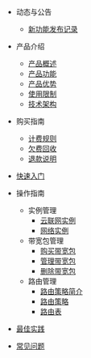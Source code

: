 

- 动态与公告
  
  - [新功能发布记录](ugn/newfunctions/newfunctions.md)
- 产品介绍
  
  - [产品概述](ugn/intro/description.md)
  - [产品功能](ugn/intro/function.md)
  - [产品优势](ugn/intro/advantages.md)
  - [使用限制](ugn/intro/limit.md)
  - [技术架构](ugn/intro/architecture.md)
- 购买指南
  - [计费规则](ugn/buy/charge.md)
  - [欠费回收](ugn/buy/recycle.md)
  - [退款说明](ugn/buy/refund)
- [快速入门](ugn/fast/fast.md)
- 操作指南
  
  - 实例管理
    - [云联网实例](ugn/guide/instance/ugn_instance.md)
    - [网络实例](ugn/guide/instance/net_instance.md)
  - 带宽包管理
    - [购买带宽包](ugn/guide/bwpackage/package_buy.md)
    - [管理带宽包](ugn/guide/bwpackage/package_edit.md)
    - [删除带宽包](ugn/guide/bwpackage/package_del.md)
  - 路由管理
    - [路由策略简介](ugn/guide/flow/flow_intro.md)
    - [路由策略](ugn/guide/flow/flow_strategy.md)
    - [路由表](ugn/guide/flow/flow_map.md)
- [最佳实践](ugn/bestpractice/bestpractice.md)
- [常见问题](ugn/faq/faq.md)
